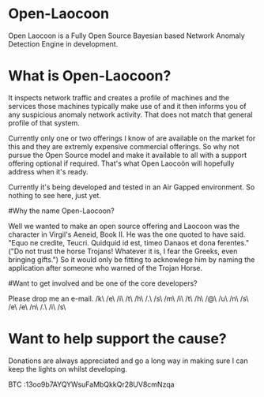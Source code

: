 # Open-Laocoon
Open Laocoon is a Fully Open Source Bayesian based Network Anomaly Detection Engine in development.

# What is Open-Laocoon?
It inspects network traffic and creates a profile of machines and the services those machines typically make use of and it then informs you of any suspicious anomaly network activity. That does not match that general profile of that system.

Currently only one or two offerings I know of are available on the market for this and they are extremly expensive commercial offerings. So why not pursue the Open Source model and make it available to all with a support offering optional if required. 
That's what Open Laocoön will hopefully address when it's ready.

Currently it's being developed and tested in an Air Gapped environment. So nothing to see here, just yet.

#Why the name Open-Laocoon?

Well we wanted to make an open source offering and Laocoon was the character in Virgil's Aeneid, Book II. He was the one quoted to have said. "Equo ne credite, Teucri. Quidquid id est, timeo Danaos et dona ferentes." 
("Do not trust the horse Trojans! Whatever it is, I fear the Greeks, even bringing gifts.") 
So it would only be fitting to acknowlege him by naming the application after someone who warned of the Trojan Horse.

#Want to get involved and be one of the core developers?

Please drop me an e-mail.
/k\ /e\ /i\ /t\ /h\ /.\ /s\ /m\ /i\ /t\ /h\ /@\ /u\ /n\ /s\ /e\ /e\ /n\ /.\ /i\ /s\

# Want to help support the cause?
Donations are always appreciated and go a long way in making sure I can keep the lights on whilst developing.

BTC :13oo9b7AYQYWsuFaMbQkkQr28UV8cmNzqa
